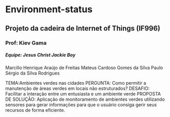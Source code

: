 # Environment-status

## Projeto da cadeira de Internet of Things (IF996)
### Prof: Kiev Gama

##### Equipe: Jesus Christ Jackie Boy

Marcílio Henrique Araújo de Freitas
Mateus Cardoso Gomes da Silva
Paulo Sérgio da Silva Rodrigues

TEMA:Ambientes verdes nas cidades
PERGUNTA: Como permitir a manutenção de áreas verdes em locais não estruturados?
DESAFIO: Facilitar a interação entre um entusiasta e um ambiente verde
PROPOSTA DE SOLUÇÃO: Aplicação de monitoramento de ambientes verdes utilizando sensores para gerar informações para que o usuário consiga gerir seus recursos de forma eficiente.
